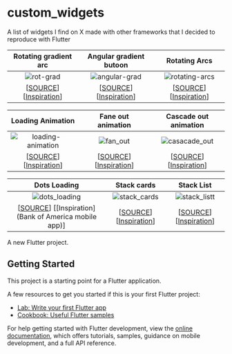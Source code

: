 # custom_widgets
A list of widgets I find  on X made with other frameworks that I decided to reproduce with Flutter

|                                             Rotating gradient arc                                                       |                               Angular gradient butoon                                                                   |                                                       Rotating Arcs                                                     |
| :---------------------------------------------------------------------------------------------------------------------: |:-----------------------------------------------------------------------------------------------------------------------:| :----------------------------------------------------------------------------------------------------------------------:|
|  ![rot-grad](https://github.com/user-attachments/assets/ebc6df6d-e2cd-4751-bd40-fa221ef8dd58)                           | ![angular-grad](https://github.com/user-attachments/assets/01405162-dfb6-4203-b5c5-87661d749a64)                        | ![rotating-arcs](https://github.com/user-attachments/assets/556031ca-ea3e-45f8-8f27-96e8e316180d)                       |
| [[SOURCE](lib/widgets/rotating_gradient_arc.dart)] [[Inspiration](https://x.com/sucodeee/status/1813555751656518037)]   | [[SOURCE](lib/widgets/angular_gradient_button.dart)] [[Inspiration](https://x.com/sucodeee/status/1813193366596644994)] |     [[SOURCE](lib/widgets/rotating_arcs.dart)] [[Inspiration](https://x.com/sucodeee/status/1815337886880878790)]       |

|                                             Loading Animation                                                           |                          Fane out animation                                                                             |                                                   Cascade out animation                                                 |
| :---------------------------------------------------------------------------------------------------------------------: |:-----------------------------------------------------------------------------------------------------------------------:| :----------------------------------------------------------------------------------------------------------------------:|
|  ![loading-animation](https://github.com/user-attachments/assets/b57e3cc6-c09a-4f55-9a16-bcb403852d00)                  |  ![fan_out](https://github.com/user-attachments/assets/ee0e2c27-0fb4-4f43-bc49-d9fd64db90ff)                            |  ![casacade_out](https://github.com/user-attachments/assets/a41065c2-5eb8-4bc4-bc7e-fb8d242b35a1)                       |
| [[SOURCE](lib/widgets/loading_animation.dart)] [[Inspiration](https://x.com/sucodeee/status/1814638797331570854)]       |  [[SOURCE](lib/widgets/card_spring_animation.dart)] [[Inspiration](https://x.com/jmtrivedi/status/1510014145126612993)] |  [[SOURCE](lib/widgets/cards_cascade_out.dart)] [[Inspiration](https://x.com/jmtrivedi/status/1510358859424034818)]     |


|                                             Dots Loading                                                                |  Stack cards                                                                                                            |   Stack List                                                                                                            |
| :---------------------------------------------------------------------------------------------------------------------: |:-----------------------------------------------------------------------------------------------------------------------:| :----------------------------------------------------------------------------------------------------------------------:|
|  ![dots_loading](https://github.com/user-attachments/assets/aa3a9185-06d0-47ce-900b-5a4ee6e571cb)                       | ![stack_cards](https://github.com/user-attachments/assets/81fa81ed-6d5a-4859-809d-e20ab2c9155f)                         |   ![stack_listt](https://github.com/user-attachments/assets/153d6fb0-ab78-4905-89e3-5c5e1712b695)                       |
| [[SOURCE](lib/widgets/dots_loading.dart)] [[Inspiration](Bank of America mobile app)]                                   | [[SOURCE](lib/widgets/cards_stack.dart)] [[Inspiration](https://x.com/nitishkmrk/status/1822884723485708550)]           |   [[SOURCE](lib/widgets/stack_list.dart)] [[Inspiration](https://x.com/iamarunabh/status/1824870055974518986)]          |


A new Flutter project.  

## Getting Started 







This project is a starting point for a Flutter application. 

A few resources to get you started if this is your first Flutter project:

- [Lab: Write your first Flutter app](https://docs.flutter.dev/get-started/codelab)
- [Cookbook: Useful Flutter samples](https://docs.flutter.dev/cookbook)

For help getting started with Flutter development, view the
[online documentation](https://docs.flutter.dev/), which offers tutorials,
samples, guidance on mobile development, and a full API reference.
